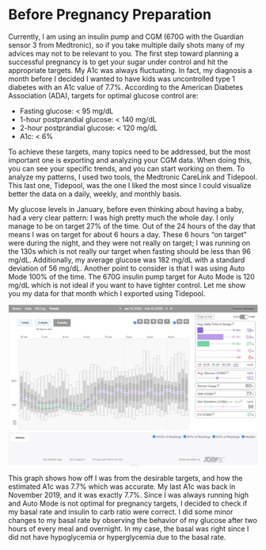 # Before Pregnancy Preparation 

Currently, I am using an insulin pump and CGM (670G with the Guardian sensor 3 from Medtronic), so if you take multiple daily shots many of my advices may not to be relevant to you. The first step toward planning a successful pregnancy is to get your sugar under control and hit the appropriate targets. My A1c was always fluctuating. In fact, my diagnosis a month before I decided I wanted to have kids was uncontrolled type 1 diabetes with an A1c value of 7.7%.
According to the American Diabetes Association (ADA), targets for optimal glucose control are:

-	Fasting glucose: < 95 mg/dL 
-	1-hour postprandial glucose: < 140 mg/dL
-	2-hour postprandial glucose: < 120 mg/dL 
- A1c: < 6%

To achieve these targets, many topics need to be addressed, but the most important one is exporting and analyzing your CGM data. When doing this, you can see your specific trends, and you can start working on them. To analyze my patterns, I used two tools, the Medtronic CareLink and Tidepool. This last one, Tidepool, was the one I liked the most since I could visualize better the data on a daily, weekly, and monthly basis.  

My glucose levels in January, before even thinking about having a baby, had a very clear pattern: I was high pretty much the whole day. I only manage to be on target 27% of the time. Out of the 24 hours of the day that means I was on target for about 6 hours a day. These 6 hours “on target” were during the night, and they were not really on target; I was running on the 130s which is not really our target when fasting should be less than 96 mg/dL. Additionally, my average glucose was 182 mg/dL with a standard deviation of 56 mg/dL. Another point to consider is that I was using Auto Mode 100% of the time. The 670G insulin pump target for Auto Mode is 120 mg/dL which is not ideal if you want to have tighter control. Let me show you my data for that month which I exported using Tidepool. 

![](/images/tidepool_january_2019.jpg "Januray Glucose Data")

This graph shows how off I was from the desirable targets, and how the estimated A1c was 7.7% which was accurate. My last A1c was back in November 2019, and it was exactly 7.7%. 
Since I was always running high and Auto Mode is not optimal for pregnancy targets, I decided to check if my basal rate and insulin to carb ratio were correct. I did some minor changes to my basal rate by observing the behavior of my glucose after two hours of every meal and overnight. In my case, the basal was right since I did not have hypoglycemia or hyperglycemia due to the basal rate.        
